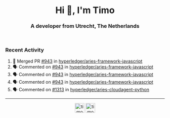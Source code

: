<h1 align="center">Hi 👋, I'm Timo</h1>
<h3 align="center">A developer from Utrecht, The Netherlands</h3>
<br/>
<!-- https://github.com/rahuldkjain/github-profile-readme-generator --!>

<!--  <p align="left"><img src="https://github-readme-stats.vercel.app/api?username=timoglastra&show_icons=true&count_private=true&" alt="timoglastra" /></p> --!>

<!--
Github language stats
<p align="left"><img src="https://github-readme-stats.vercel.app/api/top-langs/?username=timoglastra&layout=compact" alt="timoglastra" /><p>
-->

<!-- Codestats language stats -->
<!-- <p align="left"><img src="https://codestats-readme.vercel.app/api/top-langs/?username=timoglastra&layout=compact&language_count=12" alt="timoglastra" /><p>    --!>
  
<h3>Recent Activity</h3>

<!--START_SECTION:activity-->
1. 🎉 Merged PR [#943](https://github.com/hyperledger/aries-framework-javascript/pull/943) in [hyperledger/aries-framework-javascript](https://github.com/hyperledger/aries-framework-javascript)
2. 🗣 Commented on [#943](https://github.com/hyperledger/aries-framework-javascript/issues/943) in [hyperledger/aries-framework-javascript](https://github.com/hyperledger/aries-framework-javascript)
3. 🗣 Commented on [#943](https://github.com/hyperledger/aries-framework-javascript/issues/943) in [hyperledger/aries-framework-javascript](https://github.com/hyperledger/aries-framework-javascript)
4. 🗣 Commented on [#943](https://github.com/hyperledger/aries-framework-javascript/issues/943) in [hyperledger/aries-framework-javascript](https://github.com/hyperledger/aries-framework-javascript)
5. 🗣 Commented on [#1313](https://github.com/hyperledger/aries-cloudagent-python/issues/1313) in [hyperledger/aries-cloudagent-python](https://github.com/hyperledger/aries-cloudagent-python)
<!--END_SECTION:activity-->

---

<p align="center">
<a href="https://twitter.com/timoglastra" target="blank"><img align="center" src="https://cdn.jsdelivr.net/npm/simple-icons@3.0.1/icons/twitter.svg" alt="timoglastra" height="30" width="30" /></a>
<a href="https://linkedin.com/in/timoglastra" target="blank"><img align="center" src="https://cdn.jsdelivr.net/npm/simple-icons@3.0.1/icons/linkedin.svg" alt="timoglastra" height="30" width="30" /></a>
</p>



